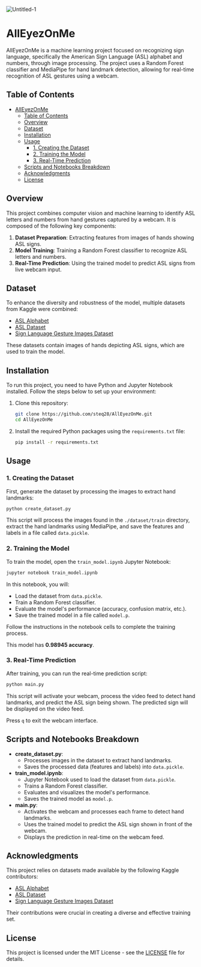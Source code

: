 ![Untitled-1](https://github.com/user-attachments/assets/773dd478-c67f-4798-841f-b0f0ba825cde)
# AllEyezOnMe


AllEyezOnMe is a machine learning project focused on recognizing sign language, specifically the American Sign Language (ASL) alphabet and numbers, through image processing. The project uses a Random Forest classifier and MediaPipe for hand landmark detection, allowing for real-time recognition of ASL gestures using a webcam.

## Table of Contents

-   [AllEyezOnMe](#alleyezonme)
    -   [Table of Contents](#table-of-contents)
    -   [Overview](#overview)
    -   [Dataset](#dataset)
    -   [Installation](#installation)
    -   [Usage](#usage)
        -   [1. Creating the Dataset](#1-creating-the-dataset)
        -   [2. Training the Model](#2-training-the-model)
        -   [3. Real-Time Prediction](#3-real-time-prediction)
    -   [Scripts and Notebooks Breakdown](#scripts-and-notebooks-breakdown)
    -   [Acknowledgments](#acknowledgments)
    -   [License](#license)

## Overview

This project combines computer vision and machine learning to identify ASL letters and numbers from hand gestures captured by a webcam. It is composed of the following key components:

1. **Dataset Preparation**: Extracting features from images of hands showing ASL signs.
2. **Model Training**: Training a Random Forest classifier to recognize ASL letters and numbers.
3. **Real-Time Prediction**: Using the trained model to predict ASL signs from live webcam input.

## Dataset

To enhance the diversity and robustness of the model, multiple datasets from Kaggle were combined:

-   [ASL Alphabet](https://www.kaggle.com/datasets/grassknoted/asl-alphabet)
-   [ASL Dataset](https://www.kaggle.com/datasets/ayuraj/asl-dataset)
-   [Sign Language Gesture Images Dataset](https://www.kaggle.com/datasets/ahmedkhanak1995/sign-language-gesture-images-dataset)

These datasets contain images of hands depicting ASL signs, which are used to train the model.

## Installation

To run this project, you need to have Python and Jupyter Notebook installed. Follow the steps below to set up your environment:

1. Clone this repository:

    ```bash
    git clone https://github.com/steq28/AllEyezOnMe.git
    cd AllEyezOnMe
    ```

2. Install the required Python packages using the `requirements.txt` file:
    ```bash
    pip install -r requirements.txt
    ```

## Usage

### 1. Creating the Dataset

First, generate the dataset by processing the images to extract hand landmarks:

```bash
python create_dataset.py
```

This script will process the images found in the `./dataset/train` directory, extract the hand landmarks using MediaPipe, and save the features and labels in a file called `data.pickle`.

### 2. Training the Model

To train the model, open the `train_model.ipynb` Jupyter Notebook:

```bash
jupyter notebook train_model.ipynb
```

In this notebook, you will:

-   Load the dataset from `data.pickle`.
-   Train a Random Forest classifier.
-   Evaluate the model's performance (accuracy, confusion matrix, etc.).
-   Save the trained model in a file called `model.p`.

Follow the instructions in the notebook cells to complete the training process.

This model has **0.98945 accuracy**.

### 3. Real-Time Prediction

After training, you can run the real-time prediction script:

```bash
python main.py
```

This script will activate your webcam, process the video feed to detect hand landmarks, and predict the ASL sign being shown. The predicted sign will be displayed on the video feed.

Press `q` to exit the webcam interface.

## Scripts and Notebooks Breakdown

-   **create_dataset.py**:
    -   Processes images in the dataset to extract hand landmarks.
    -   Saves the processed data (features and labels) into `data.pickle`.
-   **train_model.ipynb**:
    -   Jupyter Notebook used to load the dataset from `data.pickle`.
    -   Trains a Random Forest classifier.
    -   Evaluates and visualizes the model's performance.
    -   Saves the trained model as `model.p`.
-   **main.py**:
    -   Activates the webcam and processes each frame to detect hand landmarks.
    -   Uses the trained model to predict the ASL sign shown in front of the webcam.
    -   Displays the prediction in real-time on the webcam feed.

## Acknowledgments

This project relies on datasets made available by the following Kaggle contributors:

-   [ASL Alphabet](https://www.kaggle.com/datasets/grassknoted/asl-alphabet)
-   [ASL Dataset](https://www.kaggle.com/datasets/ayuraj/asl-dataset)
-   [Sign Language Gesture Images Dataset](https://www.kaggle.com/datasets/ahmedkhanak1995/sign-language-gesture-images-dataset)

Their contributions were crucial in creating a diverse and effective training set.

## License

This project is licensed under the MIT License - see the [LICENSE](LICENSE) file for details.
